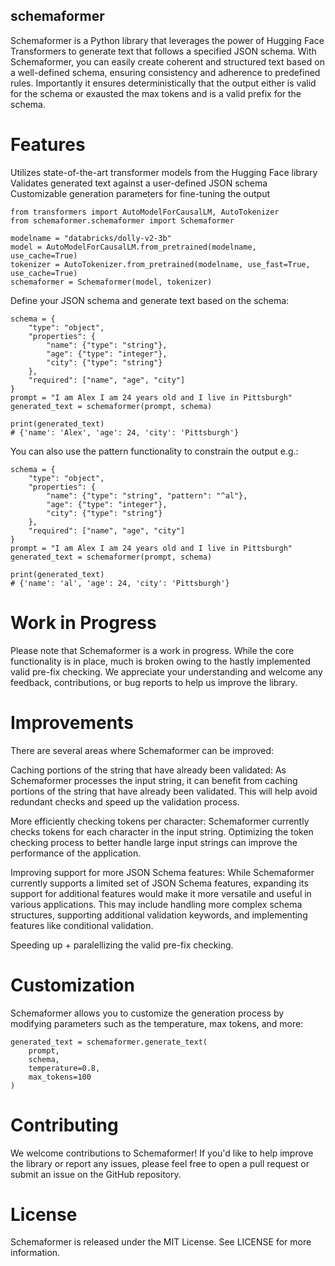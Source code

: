 ## schemaformer
Schemaformer is a Python library that leverages the power of Hugging Face Transformers to generate text that follows a specified JSON schema. With Schemaformer, you can easily create coherent and structured text based on a well-defined schema, ensuring consistency and adherence to predefined rules. Importantly it ensures deterministically that the output either is valid for the schema or exausted the max tokens and is a valid prefix for the schema.

# Features
Utilizes state-of-the-art transformer models from the Hugging Face library
Validates generated text against a user-defined JSON schema
Customizable generation parameters for fine-tuning the output

```
from transformers import AutoModelForCausalLM, AutoTokenizer
from schemaformer.schemaformer import Schemaformer

modelname = "databricks/dolly-v2-3b"
model = AutoModelForCausalLM.from_pretrained(modelname, use_cache=True)
tokenizer = AutoTokenizer.from_pretrained(modelname, use_fast=True, use_cache=True)
schemaformer = Schemaformer(model, tokenizer)
```

Define your JSON schema and generate text based on the schema:
```
schema = {
    "type": "object",
    "properties": {
        "name": {"type": "string"},
        "age": {"type": "integer"},
        "city": {"type": "string"}
    },
    "required": ["name", "age", "city"]
}
prompt = "I am Alex I am 24 years old and I live in Pittsburgh"
generated_text = schemaformer(prompt, schema)

print(generated_text)
# {'name': 'Alex', 'age': 24, 'city': 'Pittsburgh'}
```

You can also use the pattern functionality to constrain the output e.g.:
```
schema = {
    "type": "object",
    "properties": {
        "name": {"type": "string", "pattern": "^al"},
        "age": {"type": "integer"},
        "city": {"type": "string"}
    },
    "required": ["name", "age", "city"]
}
prompt = "I am Alex I am 24 years old and I live in Pittsburgh"
generated_text = schemaformer(prompt, schema)

print(generated_text)
# {'name': 'al', 'age': 24, 'city': 'Pittsburgh'}
```
# Work in Progress

Please note that Schemaformer is a work in progress. While the core functionality is in place, much is broken owing to the hastly implemented valid pre-fix checking. We appreciate your understanding and welcome any feedback, contributions, or bug reports to help us improve the library.

# Improvements

There are several areas where Schemaformer can be improved:

Caching portions of the string that have already been validated: As Schemaformer processes the input string, it can benefit from caching portions of the string that have already been validated. This will help avoid redundant checks and speed up the validation process.

More efficiently checking tokens per character: Schemaformer currently checks tokens for each character in the input string. Optimizing the token checking process to better handle large input strings can improve the performance of the application.

Improving support for more JSON Schema features: While Schemaformer currently supports a limited set of JSON Schema features, expanding its support for additional features would make it more versatile and useful in various applications. This may include handling more complex schema structures, supporting additional validation keywords, and implementing features like conditional validation.

Speeding up + paralellizing the valid pre-fix checking.


# Customization
Schemaformer allows you to customize the generation process by modifying parameters such as the temperature, max tokens, and more:

```
generated_text = schemaformer.generate_text(
    prompt,
    schema,
    temperature=0.8,
    max_tokens=100
)
```

# Contributing
We welcome contributions to Schemaformer! If you'd like to help improve the library or report any issues, please feel free to open a pull request or submit an issue on the GitHub repository.

# License
Schemaformer is released under the MIT License. See LICENSE for more information.